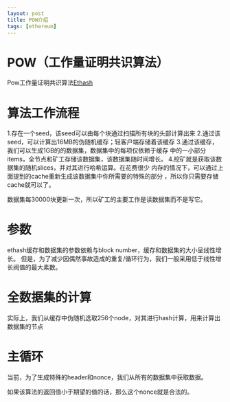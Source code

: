 ```yaml
---
layout: post
title: POW介绍
tags: [ethereum]
---
```


# POW（工作量证明共识算法）
Pow工作量证明共识算法[Ethash](https://github.com/ethereum/wiki/wiki/Ethash)


# 算法工作流程
1.存在一个seed，该seed可以由每个块通过扫描所有块的头部计算出来
2.通过该seed，可以计算出16MB的伪随机缓存；轻客户端存储着该缓存
3.通过该缓存，我们可以生成1GB的的数据集，数据集中的每项仅依赖于缓存
中的一小部分items，全节点和矿工存储该数据集，该数据集随时间增长。
4.挖矿就是获取该数据集的随机slices，并对其进行哈希运算。在花费很少
内存的情况下，可以通过上面提到的cache重新生成该数据集中你所需要的特殊的部分
，所以你只需要存储cache就可以了。

数据集每30000块更新一次，所以矿工的主要工作是读数据集而不是写它。

# 参数
ethash缓存和数据集的参数依赖与block number，缓存和数据集的大小呈线性增长。
但是，为了减少因偶然事故造成的重复/循环行为，我们一般采用低于线性增长阀值的最大素数。

# 全数据集的计算
实际上，我们从缓存中伪随机选取256个node，对其进行hash计算，用来计算出数据集的节点

# 主循环
当前，为了生成特殊的header和nonce，我们从所有的数据集中获取数据。

如果该算法的返回值小于期望的值的话，那么这个nonce就是合法的。

